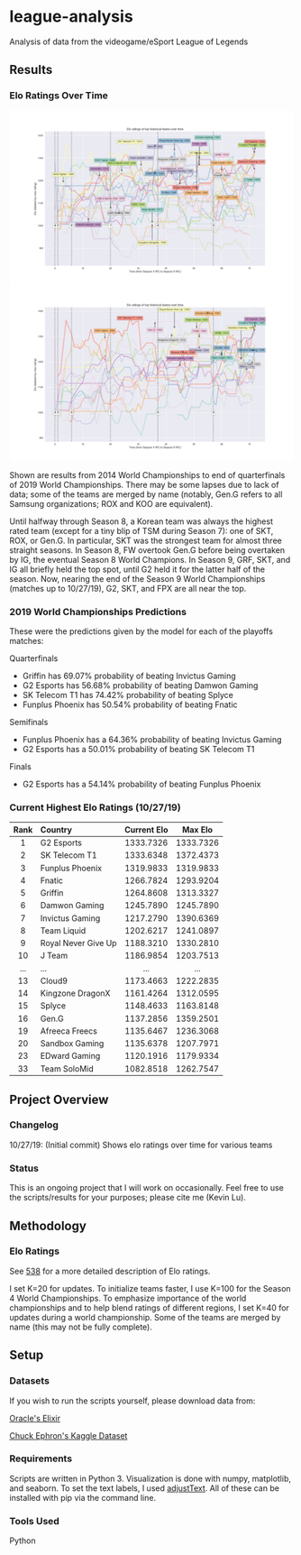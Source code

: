 # league-analysis

Analysis of data from the videogame/eSport League of Legends

## Results

### Elo Ratings Over Time

![elo ratings](https://github.com/kzl/league-analysis/raw/master/pictures/elo_102719_a.png "Elo ratings for top teams")
![elo ratings](https://github.com/kzl/league-analysis/raw/master/pictures/elo_102719_b.png "Elo ratings for top teams")

Shown are results from 2014 World Championships to end of quarterfinals of 2019 World Championships. There may be some lapses due to lack of data; some of the teams are merged by name (notably, Gen.G refers to all Samsung organizations; ROX and KOO are equivalent).

Until halfway through Season 8, a Korean team was always the highest rated team (except for a tiny blip of TSM during Season 7): one of SKT, ROX, or Gen.G. In particular, SKT was the strongest team for almost three straight seasons. In Season 8, FW overtook Gen.G before being overtaken by IG, the eventual Season 8 World Champions. In Season 9, GRF, SKT, and IG all briefly held the top spot, until G2 held it for the latter half of the season. Now, nearing the end of the Season 9 World Championships (matches up to 10/27/19), G2, SKT, and FPX are all near the top.

### 2019 World Championships Predictions

These were the predictions given by the model for each of the playoffs matches:

Quarterfinals
* Griffin has 69.07% probability of beating Invictus Gaming
* G2 Esports has 56.68% probability of beating Damwon Gaming
* SK Telecom T1 has 74.42% probability of beating Splyce
* Funplus Phoenix has 50.54% probability of beating Fnatic

Semifinals
* Funplus Phoenix has a 64.36% probability of beating Invictus Gaming
* G2 Esports has a 50.01% probability of beating SK Telecom T1

Finals
* G2 Esports has a 54.14% probability of beating Funplus Phoenix

### Current Highest Elo Ratings (10/27/19)

| Rank | Country | Current Elo | Max Elo |
| :---: | :--- | :---: | :---: |
| 1 | G2 Esports | 1333.7326 | 1333.7326 |
| 2 | SK Telecom T1 | 1333.6348 | 1372.4373 |
| 3 | Funplus Phoenix | 1319.9833 | 1319.9833 |
| 4 | Fnatic | 1266.7824 | 1293.9204 |
| 5 | Griffin | 1264.8608 | 1313.3327 |
| 6 | Damwon Gaming | 1245.7890 | 1245.7890 |
| 7 | Invictus Gaming | 1217.2790 | 1390.6369 |
| 8 | Team Liquid | 1202.6217 | 1241.0897 |
| 9 | Royal Never Give Up | 1188.3210 | 1330.2810 |
| 10 | J Team | 1186.9854 | 1203.7513 |
| ... | ... | ... | ... |
| 13 | Cloud9 | 1173.4663 | 1222.2835 |
| 14 | Kingzone DragonX | 1161.4264 | 1312.0595 |
| 15 | Splyce | 1148.4633 | 1163.8148 |
| 16 | Gen.G | 1137.2856 | 1359.2501 |
| 19 | Afreeca Freecs | 1135.6467 | 1236.3068 |
| 20 | Sandbox Gaming | 1135.6378 | 1207.7971 |
| 23 | EDward Gaming | 1120.1916 | 1179.9334 |
| 33 | Team SoloMid | 1082.8518 | 1262.7547 |

## Project Overview

### Changelog

10/27/19: (Initial commit) Shows elo ratings over time for various teams

### Status

This is an ongoing project that I will work on occasionally. Feel free to use the scripts/results for your purposes; please cite me (Kevin Lu).

## Methodology

### Elo Ratings

See [538](https://fivethirtyeight.com/methodology/how-our-nfl-predictions-work/) for a more detailed description of Elo ratings.

I set K=20 for updates. To initialize teams faster, I use K=100 for the Season 4 World Championships. To emphasize importance of the world championships and to help blend ratings of different regions, I set K=40 for updates during a world championship. Some of the teams are merged by name (this may not be fully complete).

## Setup

### Datasets

If you wish to run the scripts yourself, please download data from:

[Oracle's Elixir](http://oracleselixir.com/match-data/)

[Chuck Ephron's Kaggle Dataset](https://www.kaggle.com/chuckephron/leagueoflegends/data)

### Requirements

Scripts are written in Python 3. Visualization is done with numpy, matplotlib, and seaborn. To set the text labels, I used [adjustText](https://github.com/Phlya/adjustText). All of these can be installed with pip via the command line.

### Tools Used

Python
